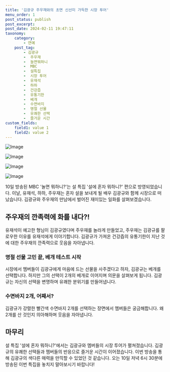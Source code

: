 ```yaml
---
title: '김광규 주우재와의 초면 신선미 가득한 시장 투어'
menu_order: 1
post_status: publish
post_excerpt: 
post_date: 2024-02-11 19:47:11
taxonomy:
    category:
        - 연예
    post_tag:
        - 김광규
        -  주우재
        -  놀면뭐하니
        -  MBC
        -  설특집
        -  시장 투어
        -  유재석
        -  하하
        -  건강즙
        -  유통기한
        -  베개
        -  수면바지
        -  명절 선물
        -  유쾌한 선택
        -  즐거운 시간
custom_fields:
    field1: value 1
    field2: value 2
---
```


![Image](https://mimgnews.pstatic.net/image/076/2024/02/10/2024021001000703900094271_20240210194804776.jpg?type=w540)

![Image](https://ssl.pstatic.net/mimgnews/image/076/2024/02/10/2024021001000703900094272_20240210194804780.jpg?type=w540)

![Image](https://mimgnews.pstatic.net/image/076/2024/02/10/2024021001000703900094273_20240210194804788.jpg?type=w540)

![Image](https://ssl.pstatic.net/mimgnews/image/076/2024/02/10/2024021001000703900094274_20240210194804802.jpg?type=w540)

10일 방송된 MBC '놀면 뭐하니?'는 설 특집 '설에 혼자 뭐하니?' 편으로 방영되었습니다. 이날, 유재석, 하하, 주우재는 혼자 설을 보내게 될 배우 김광규와 함께 시장으로 떠났습니다. 김광규와 주우재의 만남에서 벌어진 재미있는 일화를 살펴보겠습니다.
## 주우재의 깐족력에 화를 내다?!
유재석이 예고한 형님이 김광규였다며 주우재를 놀라게 만들었고, 주우재는 김광규를 팔로우한 이유를 유재석에게 이야기합니다. 김광규가 가져온 건강즙의 유통기한이 지난 것에 대한 주우재의 깐족력으로 웃음을 자아냅니다.
### 명절 선물 고민 끝, 베개 테스트 시작
시장에서 멤버들이 김광규에게 마음에 드는 선물을 사주겠다고 하자, 김광규는 베개를 선택합니다. 하지만 그의 선택이 2개의 베개로 이어지며 의문을 살펴보게 됩니다. 김광규는 자신의 선택을 변명하며 유쾌한 분위기를 만들어냅니다.
### 수면바지 2개, 어째서?
김광규가 강렬한 빨간색 수면바지 2개를 선택하는 장면에서 멤버들은 궁금해합니다. 왜 2개를 산 것인지 의아해하며 웃음을 자아냅니다.
## 마무리
설 특집 '설에 혼자 뭐하니?'에서는 김광규와 멤버들의 시장 투어가 펼쳐졌습니다. 김광규의 유쾌한 선택들과 멤버들의 반응으로 즐거운 시간이 이어졌습니다. 이번 방송을 통해 김광규의 색다른 매력을 만끽할 수 있었던 것 같습니다. 오는 10일 저녁 6시 30분에 방송된 이번 특집을 놓치지 말아보시기 바랍니다!
